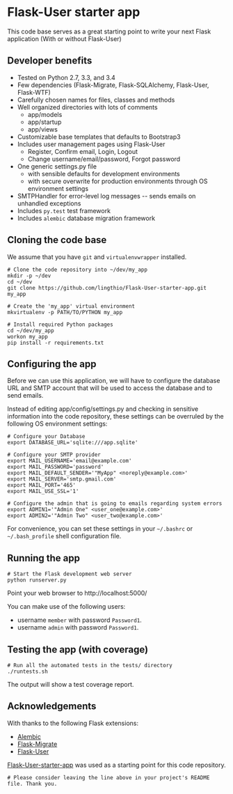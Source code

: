 # Flask-User starter app

This code base serves as a great starting point to write your next Flask application
(With or without Flask-User)

## Developer benefits
* Tested on Python 2.7, 3.3, and 3.4
* Few dependencies (Flask-Migrate, Flask-SQLAlchemy, Flask-User, Flask-WTF)
* Carefully chosen names for files, classes and methods
* Well organized directories with lots of comments
  * app/models
  * app/startup
  * app/views
* Customizable base templates that defaults to Bootstrap3
* Includes user management pages using Flask-User
  * Register, Confirm email, Login, Logout
  * Change username/email/password, Forgot password
* One generic settings.py file
  * with sensible defaults for development environments
  * with secure overwrite for production environments through OS environment settings
* SMTPHandler for error-level log messages -- sends emails on unhandled exceptions
* Includes `py.test` test framework
* Includes `alembic` database migration framework


## Cloning the code base
We assume that you have `git` and `virtualenvwrapper` installed.

    # Clone the code repository into ~/dev/my_app
    mkdir -p ~/dev
    cd ~/dev
    git clone https://github.com/lingthio/Flask-User-starter-app.git my_app

    # Create the 'my_app' virtual environment
    mkvirtualenv -p PATH/TO/PYTHON my_app

    # Install required Python packages
    cd ~/dev/my_app
    workon my_app
    pip install -r requirements.txt

## Configuring the app

Before we can use this application, we will have to configure the database URL and SMTP account
that will be used to access the database and to send emails.

Instead of editing app/config/settings.py and checking in sensitive information into
the code repository, these settings can be overruled by the following OS environment settings:

    # Configure your Database
    export DATABASE_URL='sqlite:///app.sqlite'

    # Configure your SMTP provider
    export MAIL_USERNAME='email@example.com'
    export MAIL_PASSWORD='password'
    export MAIL_DEFAULT_SENDER='"MyApp" <noreply@example.com>'
    export MAIL_SERVER='smtp.gmail.com'
    export MAIL_PORT='465'
    export MAIL_USE_SSL='1'

    # Configure the admin that is going to emails regarding system errors
    export ADMIN1='"Admin One" <user_one@example.com>'
    export ADMIN2='"Admin Two" <user_two@example.com>'

For convenience, you can set these settings in your ``~/.bashrc`` or ``~/.bash_profile`` shell configuration file.


## Running the app

    # Start the Flask development web server
    python runserver.py

Point your web browser to http://localhost:5000/

You can make use of the following users:
- username `member` with password `Password1`.
- username `admin` with password `Password1`.


## Testing the app (with coverage)

    # Run all the automated tests in the tests/ directory
    ./runtests.sh

The output will show a test coverage report.


## Acknowledgements
With thanks to the following Flask extensions:

* [Alembic](alembic.readthedocs.org)
* [Flask-Migrate](flask-migrate.readthedocs.org)
* [Flask-User](pythonhosted.org/Flask-User/)

[Flask-User-starter-app](https://github.com/lingthio/Flask-User-starter-app) was used as a starting point for this code repository.

    # Please consider leaving the line above in your project's README file. Thank you.

